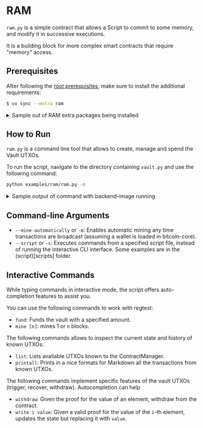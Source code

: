 # RAM

`ram.py` is a simple contract that allows a Script to commit to some memory, and modify it in successive executions.

It is a building block for more complex smart contracts that require "memory" access.

## Prerequisites

After following the [root prerequisites](../..#prerequisites), make sure to install the additional requirements:

```bash
$ uv sync --extra ram
```

<details>
  <summary> Sample out of RAM extra packages being installed </summary>

  ```bash
  $ uv sync --extra ram
  > Resolved 30 packages in 0.37ms
  > Installed 3 packages in 3ms
  >  + prompt-toolkit==3.0.51
  >  + python-dotenv==0.13.0
  >  + wcwidth==0.2.13
  ```
</details>

## How to Run

`ram.py` is a command line tool that allows to create, manage and spend the Vault UTXOs.

To run the script, navigate to the directory containing `vault.py` and use the following command:

```bash
python examples/ram/ram.py -m
```

<details>
  <summary> Sample output of command with backend-image running </summary>

  ```bash
  $ python examples/ram/ram.py -m
  > ...
  > ...
  > ...
  > ...
  > ...
  ```
</details>

## Command-line Arguments

- `--mine-automatically` or `-m`: Enables automatic mining any time transactions are broadcast (assuming a wallet is loaded in bitcoin-core).
- `--script` or `-s`: Executes commands from a specified script file, instead of running the interactive CLI interface. Some examples are in the (script)[scripts] folder.

## Interactive Commands

While typing commands in interactive mode, the script offers auto-completion features to assist you.

You can use the following commands to work with regtest:
- `fund`: Funds the vault with a specified amount.
- `mine [n]`: mines 1 or `n` blocks.

The following commands allows to inspect the current state and history of known UTXOs:

- `list`: Lists available UTXOs known to the ContractManager.
- `printall`: Prints in a nice formats for Markdown all the transactions from known UTXOs.

The following commands implement specific features of the vault UTXOs (trigger, recover, withdraw). Autocompletion can help

- `withdraw`: Given the proof for the value of an element, withdraw from the contract.
- `write i value`: Given a valid proof for the value of the `i`-th element, updates the state but replacing it with `value`.
